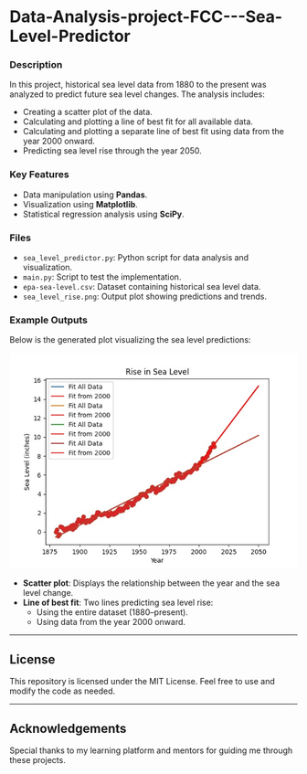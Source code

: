 # Data-Analysis-project-FCC---Sea-Level-Predictor

### Description
In this project, historical sea level data from 1880 to the present was analyzed to predict future sea level changes. The analysis includes:
- Creating a scatter plot of the data.
- Calculating and plotting a line of best fit for all available data.
- Calculating and plotting a separate line of best fit using data from the year 2000 onward.
- Predicting sea level rise through the year 2050.

### Key Features
- Data manipulation using **Pandas**.
- Visualization using **Matplotlib**.
- Statistical regression analysis using **SciPy**.

### Files
- `sea_level_predictor.py`: Python script for data analysis and visualization.
- `main.py`: Script to test the implementation.
- `epa-sea-level.csv`: Dataset containing historical sea level data.
- `sea_level_rise.png`: Output plot showing predictions and trends.

### Example Outputs
Below is the generated plot visualizing the sea level predictions:

![Sea Level Plot](sea_level_plot.png)

- **Scatter plot**: Displays the relationship between the year and the sea level change.
- **Line of best fit**: Two lines predicting sea level rise:
  - Using the entire dataset (1880–present).
  - Using data from the year 2000 onward.

---

## License
This repository is licensed under the MIT License. Feel free to use and modify the code as needed.

---

## Acknowledgements
Special thanks to my learning platform and mentors for guiding me through these projects.
